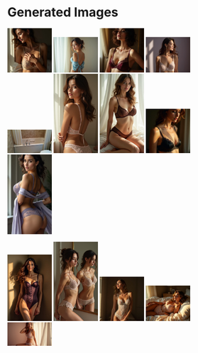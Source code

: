 # Generated Images



<img src="2025_06_28_01.webp" width="100"/> <img src="2025_06_28_02.webp" width="100"/> <img src="2025_06_28_03.webp" width="100"/> <img src="2025_06_28_04.webp" width="100"/> <img src="2025_06_28_05.webp" width="100"/> <img src="2025_06_28_06.webp" width="100"/> <img src="2025_06_28_07.webp" width="100"/> <img src="2025_06_28_08.webp" width="100"/> <img src="2025_06_28_09.webp" width="100"/>

<img src="2025_06_28_10.webp" width="100"/> <img src="2025_06_28_11.webp" width="100"/> <img src="2025_06_28_12.webp" width="100"/> <img src="2025_06_28_13.webp" width="100"/> <img src="2025_06_28_14.webp" width="100"/>